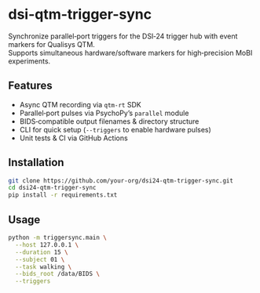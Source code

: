 # dsi-qtm-trigger-sync

Synchronize parallel‑port triggers for the DSI‑24 trigger hub with event markers for Qualisys QTM.  
Supports simultaneous hardware/software markers for high‑precision MoBI experiments.

## Features

- Async QTM recording via `qtm-rt` SDK  
- Parallel‑port pulses via PsychoPy’s `parallel` module  
- BIDS‑compatible output filenames & directory structure  
- CLI for quick setup (`--triggers` to enable hardware pulses)  
- Unit tests & CI via GitHub Actions  

## Installation

```bash
git clone https://github.com/your-org/dsi24-qtm-trigger-sync.git
cd dsi24-qtm-trigger-sync
pip install -r requirements.txt
```
## Usage

```bash
python -m triggersync.main \
  --host 127.0.0.1 \
  --duration 15 \
  --subject 01 \
  --task walking \
  --bids_root /data/BIDS \
  --triggers
```

